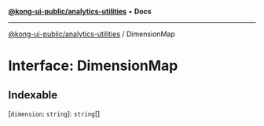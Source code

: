 [**@kong-ui-public/analytics-utilities**](../README.md) • **Docs**

***

[@kong-ui-public/analytics-utilities](../README.md) / DimensionMap

# Interface: DimensionMap

## Indexable

 \[`dimension`: `string`\]: `string`[]
